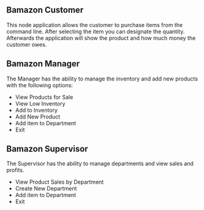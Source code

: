 ## Bamazon Customer

This node application allows the customer to purchase items from the command line. After selecting the item you can designate the quantity. Afterwards the application will show the product and how much money the customer owes.

## Bamazon Manager

The Manager has the ability to manage the inventory and add new products with the following options:
* View Products for Sale
* View Low Inventory
* Add to Inventory
* Add New Product
* Add item to Department
* Exit

## Bamazon Supervisor

The Supervisor has the ability to manage departments and view sales and profits.
* View Product Sales by Department
* Create New Department
* Add item to Department
* Exit
